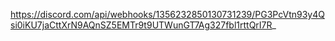 https://discord.com/api/webhooks/1356232850130731239/PG3PcVtn93y4Qsi0iKU7jaCttXrN9AQnSZ5EMTr9t9UTWunGT7Ag327fbl1rttQrI7R_
